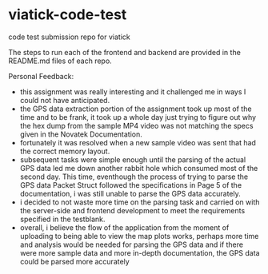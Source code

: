 # viatick-code-test
code test submission repo for viatick

The steps to run each of the frontend and backend are provided in the README.md files of each repo.

Personal Feedback:
- this assignment was really interesting and it challenged me in ways I could not have anticipated.
- the GPS data extraction portion of the assignment took up most of the time and to be frank, it took up a whole day just
  trying to figure out why the hex dump from the sample MP4 video was not matching the specs given in the Novatek Documentation.
- fortunately it was resolved when a new sample video was sent that had the correct memory layout.
- subsequent tasks were simple enough until the parsing of the actual GPS data led me down another rabbit hole which consumed most
  of the second day. This time, eventhough the process of trying to parse the GPS data Packet Struct followed the specifications in Page 5 of the documentation,
  i was still unable to parse the GPS data accurately.
- i decided to not waste more time on the parsing task and carried on with the server-side and frontend development to meet the requirements
  specified in the testblank.
- overall, i believe the flow of the application from the moment of uploading to being able to view the map plots works, perhaps more time
  and analysis would be needed for parsing the GPS data and if there were more sample data and more in-depth documentation, the GPS data could be
  parsed more accurately
